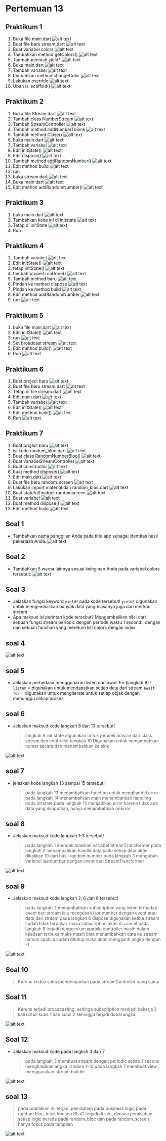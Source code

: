 # Pertemuan 13

## Praktikum 1

1. Buka file main.dart
   ![alt text](image.png)
2. Buat file baru stream.dart
   ![alt text](image-2.png)
3. Buat variabel colors
   ![alt text](image-3.png)
4. Tambahkan method getColors()
   ![alt text](image-5.png)
5. Tambah perintah yield\*
   ![alt text](image-6.png)
6. Buka main.dart
   ![alt text](image-7.png)
7. Tambah variabel
   ![alt text](image-9.png)
8. tambahkan method changeColor
   ![alt text](image-8.png)
9. Lakukan override
   ![alt text](image-10.png)
10. Ubah isi scaffold()
    ![alt text](image-11.png)

## Praktikum 2

1. Buka file Stream.dart
   ![alt text](image-12.png)
2. Tambah class NumberStream
   ![alt text](image-13.png)
3. Tambah StreamController
   ![alt text](image-15.png)
4. Tambah method addNumberToSink
   ![alt text](image-14.png)
5. Tambah method Close()
   ![alt text](image-16.png)
6. buka main.dart
   ![alt text](image-17.png)
7. Tambah variabel
   ![alt text](image-18.png)
8. Edit initState()
   ![alt text](image-19.png)
9. Edit dispose()
   ![alt text](image-20.png)
10. Tambah method addRandomNumber()
    ![alt text](image-21.png)
11. Edit method build
    ![alt text](image-22.png)
12. run
13. buka stream.dart
    ![alt text](image-23.png)
14. Buka main.dart
    ![alt text](image-24.png)
15. Edit method addRandomNumber()
    ![alt text](image-25.png)

## Praktikum 3

1. buka main.dart
   ![alt text](image-26.png)
2. Tambahkan kode ini di initstate
   ![alt text](image-27.png)
3. Tetap di initState
   ![alt text](image-28.png)
4. Run

## Praktikum 4

1. Tambah variabel
   ![alt text](image-29.png)
2. Edit initState()
   ![alt text](image-31.png)
3. tetap initState()
   ![alt text](image-30.png)
4. tambah properti onDone()
   ![alt text](image-32.png)
5. Tambah method baru
   ![alt text](image-33.png)
6. Pindah ke method dispose
   ![alt text](image-34.png)
7. Pindah ke method build
   ![alt text](image-35.png)
8. Edit method addRandomNumber
   ![alt text](image-36.png)
9. run
   ![alt text](image-37.png)

## Praktikum 5

1. buka file main.dart
   ![alt text](image-38.png)
2. Edit initState()
   ![alt text](image-39.png)
3. run
   ![alt text](image-40.png)
4. Set broadcast stream
   ![alt text](image-41.png)
5. Edit method build()
   ![alt text](image-42.png)
6. Run
   ![alt text](image-43.png)

## Praktikum 6

1. Buat project baru
   ![alt text](image-44.png)
2. Buat file baru stream.dart
   ![alt text](image-45.png)
3. Tetap di file stream.dart
   ![alt text](image-46.png)
4. Edit main.dart
   ![alt text](image-47.png)
5. Tambah variabel
   ![alt text](image-48.png)
6. Edit initState()
   ![alt text](image-49.png)
7. Edit method build()
   ![alt text](image-50.png)
8. Run
   ![alt text](image-51.png)

## Praktikum 7

1. Buat project baru
   ![alt text](image-52.png)
2. isi kode random_bloc.dart
   ![alt text](image-53.png)
3. Buat class RandomNumberBloc()
   ![alt text](image-56.png)
4. Buat variabelStreamController
   ![alt text](image-55.png)
5. Buat constructor
   ![alt text](image-54.png)
6. buat method dispose()
   ![alt text](image-57.png)
7. Edit main.dart
   ![alt text](image-58.png)
8. Buat file baru random_screen
   ![alt text](image-59.png)
9. Lakukan import material dan random_bloc.dart
   ![alt text](image-60.png)
10. Buat statefull widget randomscreen
    ![alt text](image-61.png)
11. Buat variabel
    ![alt text](image-62.png)
12. Buat method dispose()
    ![alt text](image-63.png)
13. Edit method build
    ![alt text](image-64.png)

## Soal 1

- Tambahkan nama panggilan Anda pada title app sebagai identitas hasil pekerjaan Anda.
  ![alt text](image-1.png)

## Soal 2

- Tambahkan 5 warna lainnya sesuai keinginan Anda pada variabel colors tersebut.
  ![alt text](image-4.png)

## Soal 3

- Jelaskan fungsi keyword `yield*` pada kode tersebut!
  `yield*` digunakan untuk mengembalikan banyak data yang biasanya juga dari method stream
- Apa maksud isi perintah kode tersebut?
  Mengembalikan nilai dari sebuah fungsi stream periodic dengan periode waktu 1 second , dengan dan sebuah function yang mereturn list colors dengan index

## soal 4

![alt text](soal4.gif)

## soal 5

- Jelaskan perbedaan menggunakan listen dan await for (langkah 9) !
  `listen` = digunakan untuk mendapatkan setiap data dari stream
  `await for` = digunakan untuk mengiterate untuk setiap objek dengan menunggu setiap proses

## soal 6

- Jelaskan maksud kode langkah 8 dan 10 tersebut!
  > langkah 8
  > init state digunakan untuk pendeklarasian dari class stream dan controller
  > langkah 10
  > Digunakan untuk menambahkan nomer secara dan menambahkan ke sink

![alt text](soal6.gif)

## soal 7

- jelaskan kode langkah 13 sampai 15 tersebut!
  > pada langkah 13 menambahkan function untuk menghandel error
  > pada langkah 14 menambahkan main menambahkan handling pada initstate
  > pada langkah 15 menjadikan error karena tidak ada data yang diinputkan, hanya menambahkan onError

## soal 8

- Jelaskan maksud kode langkah 1-3 tersebut!
  > pada langkah 1 mendeklarasikan variabel StreamTransformer
  > pada langkah 2 menambahkan handle data yaitu setiap data akan dikalikan 10 dari hasil random number
  > pada langkah 3 mengubah variabel lastnumber dengan event dari StreamTransformer

![alt text](soal8.gif)

## soal 9

- Jelaskan maksud kode langkah 2, 6 dan 8 tersebut!
  > pada langkah 2 menambahkan subscription yang listen terhadap event dari stream lalu mengubah last number dengan event atau data dari stream
  > pada langkah 6 dispose digunakan ketika stream sudah tidak terpakai, maka subscription akan di cancel
  > pada langkah 8 terjadi pengecekan apabila controller masih dalam keadaan terbuka maka masih bisa menambahkan data ke stream, namun apabila sudah ditutup maka akan mengganti angka dengan -1

![alt text](soal9.gif)

## Soal 10

> Karena kedua subs mendengarkan pada streamController yang sama

## Soal 11

> Karena terjadi broadcasting, sehinga subscription menjadi bekerja 2 kali untuk subs 1 dan subs 2 sehingga terjadi dobel angka

![alt text](soal11.gif)

## Soal 12

- Jelaskan maksud kode pada langkah 3 dan 7
  > pada langkah 3 membuat stream dengan periodic setiap 1 second menghasilkan angka random 1-10
  > pada langkah 7 membuat view menggunakan stream builder

![alt text](soal12.gif)

## soal 13

> pada praktikum ini terjadi pemisahan pada business logic pada random bloc, letak konsep BLoC terjadi di situ, dimana pemisahan setiap logic berada pada random_bloc dan pada random_screen hanya fokus pada tampilan

![alt text](soal13.gif)
